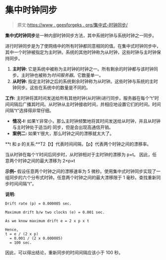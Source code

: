 # 集中时钟同步

> 原文:[https://www . geesforgeks . org/集中式-时钟同步/](https://www.geeksforgeeks.org/centralized-clock-synchronization/)

**集中式时钟同步**是一种内部时钟同步方法，其中系统时钟与系统时钟之一同步。

进行时钟同步是为了使网络中的所有时钟都同意相同的值。在集中式时钟同步中，其中一个时钟被指定为主时钟。系统的其他时钟称为从时钟，这些时钟与主时钟保持同步。

1.  **主时钟:**
    它是系统中被称为主时钟的时钟之一。所有剩余的时钟都与该时钟同步。主时钟也被称为*时间服务器*。它数量单一。
2.  **从时钟:**
    指定主时钟之后的系统剩余时钟称为从时钟。这些时钟与系统的主时钟同步。这些在系统中的数量是不同的。

**工作:**
主时钟将其时间发送给所有其他时钟(从时钟)进行同步。服务器在每个“t”时间间隔后广播其时间。从时钟从主时钟接收时间，并相应地设置它们的时间。时间间隔“t”选择得非常仔细。

*   **情况-I:**
    如果‘t’非常小，那么主时钟频繁地将其时间发送给从时钟，并且从时钟与主时钟处于适当的
    同步，但是会出现高通信开销。
*   **案例二:**
    如果‘t’很大，那么时钟之间的漂移就太大了。

**t 和 p 的关系:**T2【t】代表时间间隔，【p】代表两个时钟之间的漂移率。

当从时钟在每个‘t’时间后同步时，从时钟相对于主时钟的漂移为 p×t。
因此，任意两个时钟之间的最大漂移为 2×p×t

**示例–**
假设任意两个时钟之间的漂移速率为 5 微秒。使用集中式时钟同步实现了一组同步的六个分布式时钟。任意两个时钟之间的最大漂移限于 1 毫秒。查找重新同步时间间隔“t”。

**说明:**

```
Drift rate (p) = 0.000005 sec.

Maximum drift b/w two clocks (e) = 0.001 sec.

As we know maximum drift e = 2 x p x t

Hence, 
t = e / (2 x p)
  = 0.001 / (2 x 0.000005)
  = 100 sec.

```

因此，可以得出结论，重新同步的时间间隔应该小于 100 秒。